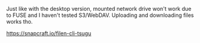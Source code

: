 Just like with the desktop version, mounted network drive won't work due to FUSE and I haven't tested S3/WebDAV. Uploading and downloading files works tho.

https://snapcraft.io/filen-cli-tsugu
